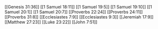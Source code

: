 [[Genesis 31:36]]
[[1 Samuel 18:11]]
[[1 Samuel 19:5]]
[[1 Samuel 19:10]]
[[1 Samuel 20:1]]
[[1 Samuel 20:7]]
[[Proverbs 22:24]]
[[Proverbs 24:11]]
[[Proverbs 31:8]]
[[Ecclesiastes 7:9]]
[[Ecclesiastes 9:3]]
[[Jeremiah 17:9]]
[[Matthew 27:23]]
[[Luke 23:22]]
[[John 7:51]]
